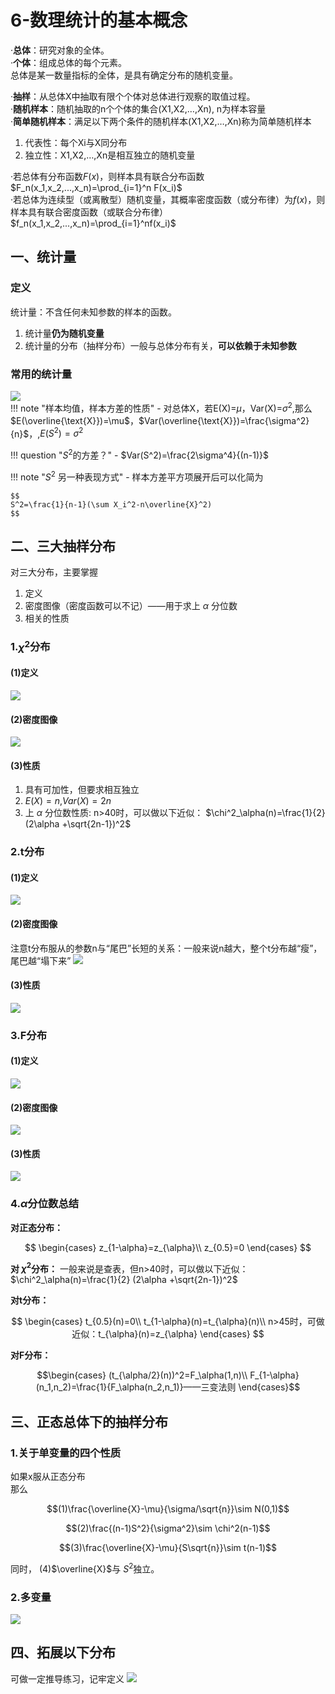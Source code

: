 # 6-数理统计的基本概念

·**总体**：研究对象的全体。  
·**个体**：组成总体的每个元素。  
总体是某一数量指标的全体，是具有确定分布的随机变量。  

·**抽样**：从总体X中抽取有限个个体对总体进行观察的取值过程。  
·**随机样本**：随机抽取的n个个体的集合(X1,X2,…,Xn), n为样本容量  
·**简单随机样本**：满足以下两个条件的随机样本(X1,X2,…,Xn)称为简单随机样本    

1. 代表性：每个Xi与X同分布
2. 独立性：X1,X2,…,Xn是相互独立的随机变量

·若总体有分布函数$F(x)$，则样本具有联合分布函数$F_n(x_1,x_2,...,x_n)=\prod_{i=1}^n F(x_i)$  
·若总体为连续型（或离散型）随机变量，其概率密度函数（或分布律）为$f(x)$，则样本具有联合密度函数（或联合分布律） $f_n(x_1,x_2,...,x_n)=\prod_{i=1}^nf(x_i)$  
## 一、统计量
### 定义
统计量：不含任何未知参数的样本的函数。  

1. 统计量**仍为随机变量**  
2. 统计量的分布（抽样分布）一般与总体分布有关，**可以依赖于未知参数**  

### 常用的统计量  
![](Attachments/6-数理统计的基本概念_image_1.png)  
!!! note "样本均值，样本方差的性质"
	- 对总体X，若E(X)=$\mu$，Var(X)=$\sigma^2$,那么$E(\overline{\text{X}})=\mu$，$Var(\overline{\text{X}})=\frac{\sigma^2}{n}$，,$E(S^2)=\sigma^2$

!!! question "$S^2$的方差？"
	- $Var(S^2)=\frac{2\sigma^4}{(n-1)}$


!!! note "$S^2$ 另一种表现方式"
	- 样本方差平方项展开后可以化简为

	$$
	S^2=\frac{1}{n-1}(\sum X_i^2-n\overline{X}^2)
	$$
## 二、三大抽样分布
对三大分布，主要掌握

1. 定义
2. 密度图像（密度函数可以不记）——用于求上 $\alpha$ 分位数
3. 相关的性质
### 1.$\chi^2$分布
#### (1)定义
![](Attachments/6-数理统计的基本概念_image_2.png)
#### (2)密度图像
![](Attachments/6-数理统计的基本概念_image_3.png)
#### (3)性质
1. 具有可加性，但要求相互独立
2. $E(X)=n$,$Var(X)=2n$
3. 上 $\alpha$ 分位数性质: n>40时，可以做以下近似： $\chi^2_\alpha(n)=\frac{1}{2} (2\alpha +\sqrt{2n-1})^2$
### 2.t分布
#### (1)定义
![](Attachments/6-数理统计的基本概念_image_4.png)
#### (2)密度图像
注意t分布服从的参数n与“尾巴”长短的关系：一般来说n越大，整个t分布越“瘦”，尾巴越“塌下来”
![](Attachments/6-数理统计的基本概念_image_5.png)
#### (3)性质
![](Attachments/6-数理统计的基本概念_image_6.png)
### 3.F分布
#### (1)定义
![](Attachments/6-数理统计的基本概念_image_7.png)
#### (2)密度图像
![](Attachments/6-数理统计的基本概念_image_8.png)
#### (3)性质
![](Attachments/6-数理统计的基本概念_image_9.png)
### 4.$\alpha$分位数总结
**对正态分布：**

$$
\begin{cases}
	z_{1-\alpha}=z_{\alpha}\\
	z_{0.5}=0
\end{cases}
$$


**对 $\chi^2$分布：**
			一般来说是查表，但n>40时，可以做以下近似： $\chi^2_\alpha(n)=\frac{1}{2} (2\alpha +\sqrt{2n-1})^2$

**对t分布：**

$$
\begin{cases}
	t_{0.5}(n)=0\\
	t_{1-\alpha}(n)=t_{\alpha}(n)\\
	n>45时，可做近似：t_{\alpha}(n)=z_{\alpha}
\end{cases}
$$

**对F分布：**

$$\begin{cases}
	(t_{\alpha/2}(n))^2=F_\alpha(1,n)\\
	F_{1-\alpha}(n_1,n_2)=\frac{1}{F_\alpha(n_2,n_1)}——三变法则
\end{cases}$$

## 三、正态总体下的抽样分布
### 1.关于单变量的四个性质
如果x服从正态分布  
那么

$$(1)\frac{\overline{X}-\mu}{\sigma/\sqrt{n}}\sim N(0,1)$$

$$(2)\frac{(n-1)S^2}{\sigma^2}\sim \chi^2(n-1)$$

$$(3)\frac{\overline{X}-\mu}{S\sqrt{n}}\sim t(n-1)$$

同时，                                 (4)$\overline{X}$与 $S^2$独立。
### 2.多变量
![](Attachments/6-数理统计的基本概念_image_10.png)

## 四、拓展以下分布
可做一定推导练习，记牢定义
![](Attachments/6-数理统计的基本概念_image_11.png)

